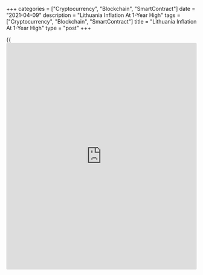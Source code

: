 +++
categories = ["Cryptocurrency", "Blockchain", "SmartContract"]
date = "2021-04-09"
description = "Lithuania Inflation At 1-Year High"
tags = ["Cryptocurrency", "Blockchain", "SmartContract"]
title = "Lithuania Inflation At 1-Year High"
type = "post"
+++

{{<iframe id="large-banner" src="https://www.bounty.group/#slide=13.0" width="100%" height="600" scrolling="no" style="border: 0px solid rgb(216, 221, 230); border-radius: 3px;">}}

Lithuania's consumer price inflation rose to the highest level in a year
in March, figures from the statistical office showed on Friday.

Separate data from the statistical office showed that the trade balance
swung to surplus in February.

The consumer price index rose 1.6 percent year-on-year in March,
following a 0.6 percent increase in February.

The latest inflation was the highest since March last year, when it was
1.8 percent.

Cost of [health][1] care grew 6.7 percent yearly in March and education
cost gained by 5.6 percent.

Prices for transport and communication gained by 5.1 percent and 2.4
percent, respectively.

On a monthly basis, consumer prices grew 1.0 percent in March, following
a 0.2 percent rise in the prior month.

Separate data from the statistical office showed that the trade balance
registed a surplus of EUR 33 million in February versus a deficit of EUR
136.6 million in the same month last year.

In January, the trade surplus was EUR 99.2 million.

Exports grew 4.8 percent yearly in February, following a 1.6 percent
rise in January.

Imports gained 6.7 percent annually in February, after a 7.2 percent
growth in the prior month.

For comments and feedback [contact](https://www.playgroundfx.com/contact/): editorial@rtt[news](https://www.letsplayfx.com/blog/forex-news-website/).com

[Economic News][2]

 **What parts of the world are seeing the best (and worst) economic
performances lately? Click[here][3] to check out our [Econ Scorecard][3]
and find out! See up-to-the-moment [ranking](https://www.playgroundfx.com/blog/crypto-exchange-ranking/)s for the best and worst
performers in [GDP][3], [unemployment rate][4], [inflation][5] and much
more.**

   1. www.rtt[news](https://www.letsplayfx.com/blog/forex-news-website/).com/Content/Health.aspx
   2. www.rtt[news](https://www.letsplayfx.com/blog/forex-news-website/).com/Content/EconomicNews.aspx
   3. www.rtt[news](https://www.letsplayfx.com/blog/forex-news-website/).com/economic-scorecard/world-rank/GDP/highest-performance.aspx
   4. www.rtt[news](https://www.letsplayfx.com/blog/forex-news-website/).com/economic-scorecard/world-rank/unemployment-rate/lowest-performance.aspx
   5. www.rtt[news](https://www.letsplayfx.com/blog/forex-news-website/).com/economic-scorecard/world-rank/CPI/highest-performance.aspx